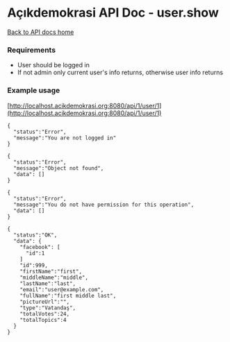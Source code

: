 # Açıkdemokrasi API Doc - user.show

[Back to API docs home](Home)

### Requirements
- User should be logged in
- If not admin only current user's info returns, otherwise user info returns

### Example usage

[http://localhost.acikdemokrasi.org:8080/api/1/user/1](http://localhost.acikdemokrasi.org:8080/api/1/user/1)

```
{
  "status":"Error",
  "message":"You are not logged in"
}
```
```
{
  "status":"Error",
  "message":"Object not found",
  "data": []
}
```
```
{
  "status":"Error",
  "message":"You do not have permission for this operation",
  "data": []
}
```
```
{
  "status":"OK",
  "data": {
    "facebook": [
      "id":1
    ]
    "id":999,
    "firstName":"first",
    "middleName":"middle",
    "lastName":"last",
    "email":"user@example.com",
    "fullName":"first middle last",
    "pictureUrl":"",
    "type":"Vatandaş",
    "totalVotes":24,
    "totalTopics":4
  }
}
```